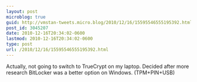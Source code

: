 ```yaml
---
layout: post
microblog: true
guid: http://vmstan-tweets.micro.blog/2010/12/16/15595546555195392.html
post_id: 3045207
date: 2010-12-16T20:34:02-0600
lastmod: 2010-12-16T20:34:02-0600
type: post
url: /2010/12/16/15595546555195392.html
---
```

Actually, not going to switch to TrueCrypt on my laptop. Decided after more research BitLocker was a better option on Windows. (TPM+PIN+USB)
